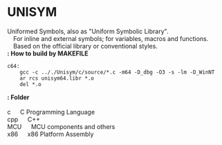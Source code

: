 # UNISYM
Uniformed Symbols, also as "Uniform Symbolic Library".
<br/>&emsp;For inline and external symbols; for variables, macros and functions.
<br/>&emsp;Based on the official library or conventional styles.
<br/>
**: How to build by MAKEFILE**
<br/>
```
c64:
	gcc -c .././Unisym/c/source/*.c -m64 -D_dbg -O3 -s -lm -D_WinNT
	ar rcs unisym64.libr *.o
	del *.o
```

**: Folder**
<br/>
<br/>c &emsp; C Programming Language
<br/>cpp &emsp; C++
<br/>MCU &emsp; MCU components and others
<br/>x86 &emsp; x86 Platform Assembly
<br/>
